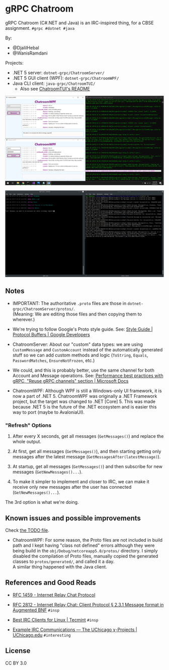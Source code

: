 # gRPC Chatroom
gRPC Chatroom (C#.NET and Java) is an IRC-inspired thing, for a CBSE assignment. `#grpc #dotnet #java`

By:
- @DjalilHebal
- @WanisRamdani

Projects:
- .NET 5 server: `dotnet-grpc/ChatroomServer/`
- .NET 5 GUI client (WPF): `dotnet-grpc/ChatroomWPF/`
- Java CLI client: `java-grpc/ChatroomTUI/`
  * Also see [ChatroomTUI's README](java-grpc/ChatroomTUI/README.md)

![.NET WPF client and .NET server on Windows](dotnet-grpc/screenshot-2021-02-28--dotnet-windows.png)

![Java client and .NET server on Linux/Ubuntu](java-grpc/ChatroomTUI/screenshot-2021-02-26--java-dotnet-ubuntu.png)


## Notes

- IMPORTANT: The authoritative `.proto` files are those in `dotnet-grpc/ChatroomServer/protos/`.  
  (Meaning: We are editing those files and then copying them to wherever.)

- We're trying to follow Google's Proto style guide.
  See: [Style Guide | Protocol Buffers | Google Developers](https://developers.google.com/protocol-buffers/docs/style)

- ChatroomServer: About our "custom" data types: we are using `CustomMessage` and `CustomAccount` instead of the automatically generated stuff so we
  can add custom methods and logic (`ToString`, `Equals`, `PasswordMatches`, `EnsureNotFrozen`, etc.)

- We could, and this is probably better, use the same channel for both Account and Message operations.
  See: [Performance best practices with gRPC, "Reuse gRPC channels" section | Microsoft Docs](https://docs.microsoft.com/en-us/aspnet/core/grpc/performance?view=aspnetcore-5.0)

- ChatroomWPF: Although WPF is still a Windows-only UI framework, it is now a part of .NET 5.
ChatroomWPF was originally a .NET Framework project, but the target was changed to .NET [Core] 5.
This was made because .NET 5 is the future of the .NET ecosystem and is easier this way to port (maybe to AvaloniaUI).


### "Refresh" Options

1. After every X seconds, get all messages (`GetMessages()`) and replace the whole output.

2. At first, get all messages (`GetMessages()`), and then starting getting only messages after the latest message (`GetMessagesAfter(latestMessage)`).

3. At startup, get all messages (`GetMessages()`) and then subscribe for new messages (`GetNewMessages()...`).

4. To make it simpler to implement and closer to IRC,  we can make it receive only new messages after the user has connected (`GetNewMessages()...`).

The 3rd option is what we're doing.


## Known issues and possible improvements

Check [the TODO file](TODO.md).

- ChatroomWPF: For some reason, the Proto files are not included in build path and I kept having "class not defined" errors although they were being build in the `obj/Debug/netcoreapp5.0/protos/` directory.
I simply disabled the compilation of Proto files, manually copied the generated classes to `protos/generated/`, and called it a day.  
A similar thing happened with the Java client.


## References and Good Reads

- [RFC 1459 - Internet Relay Chat Protocol](https://tools.ietf.org/html/rfc1459)

- [RFC 2812 - Internet Relay Chat: Client Protocol § 2.3.1 Message format in Augmented BNF](https://tools.ietf.org/html/rfc2812#section-2.3.1) `#insp`

- [Best IRC Clients for Linux | Tecmint](https://www.tecmint.com/best-irc-clients-for-linux/) `#insp`

- [Example IRC Communications — The UChicago χ-Projects | UChicago.edu](http://chi.cs.uchicago.edu/chirc/irc_examples.html) `#interesting`


## License

CC BY 3.0
